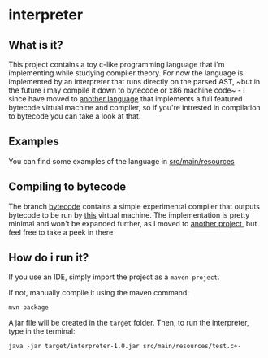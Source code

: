 # interpreter

## What is it?
This project contains a toy c-like programming language that i'm implementing while studying compiler theory. 
For now the language is implemented by an interpreter that runs directly on the parsed AST, ~but in the future i may compile it down to bytecode or x86 machine code~ - I since have moved to [another language](https://github.com/bamless/jstar) that implements a full featured bytecode virtual machine and compiler, so if you're intrested in compilation to bytecode you can take a look at that.

## Examples 
You can find some examples of the language in [src/main/resources](https://github.com/bamless/interpreter/tree/master/src/main/resources)

## Compiling to bytecode
The branch [bytecode](https://github.com/bamless/interpreter/tree/bytecode) contains a simple experimental compiler that outputs bytecode to be run by [this](https://github.com/bamless/virtual-machine) virtual machine.
The implementation is pretty minimal and won't be expanded further, as I moved to [another project](https://github.com/bamless/jstar), but feel free to take a peek in there

## How do i run it?
If you use an IDE, simply import the project as a `maven project`.

If not, manually compile it using the maven command:
```
mvn package
```
A jar file will be created in the `target` folder. Then, to run the interpreter, type in the terminal:
```
java -jar target/interpreter-1.0.jar src/main/resources/test.c+-
``` 
